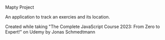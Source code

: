 Mapty Project

An application to track an exercies and its location. 

Created while taking "The Complete JavaScript Course 2023: From Zero to Expert!" on Udemy by Jonas Schmedtmann